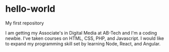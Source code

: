 # hello-world
My first repository

I am getting my Associate's in Digital Media at AB-Tech and I'm a coding newbie. I've taken courses on HTML, CSS, PHP, and Javascript. I would like to expand my programming skill set by learning Node, React, and Angular.
